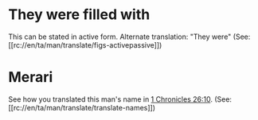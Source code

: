 # They were filled with

This can be stated in active form. Alternate translation: "They were" (See: [[rc://en/ta/man/translate/figs-activepassive]])

# Merari

See how you translated this man's name in [1 Chronicles 26:10](../26/10.md). (See: [[rc://en/ta/man/translate/translate-names]])

